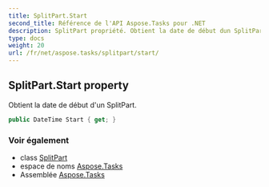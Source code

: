 ```yaml
---
title: SplitPart.Start
second_title: Référence de l'API Aspose.Tasks pour .NET
description: SplitPart propriété. Obtient la date de début dun SplitPart.
type: docs
weight: 20
url: /fr/net/aspose.tasks/splitpart/start/
---
```

## SplitPart.Start property

Obtient la date de début d'un SplitPart.

```csharp
public DateTime Start { get; }
```

### Voir également

* class [SplitPart](../)
* espace de noms [Aspose.Tasks](../../splitpart/)
* Assemblée [Aspose.Tasks](../../../)


